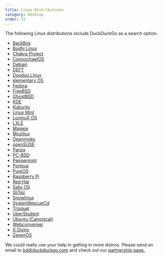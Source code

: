 ```yaml
---
title: Linux Distributions
category: Desktop
order: 72
---
```


<p>The following Linux distributions include DuckDuckGo as a search option.</p>

<ul>
    <li><a href="http://www.backbox.org/">BackBox</a></li>
    <li><a href="http://bodhilinux.com/">Bodhi Linux</a></li>
    <li><a href="https://chakraos.org/">Chakra Project</a></li>
    <li><a href="http://www.connochaetos.org/wiki/">ConnochaetOS</a></li>
    <li><a href="http://www.debian.org/">Debian</a></li>
    <li><a href="http://www.deftlinux.net/">DEFT</a></li>
    <li>
        <a href="http://doudoulinux.org/web/english/index.html">Doudou Linux</a>
    </li>
    <li><a href="http://elementaryos.org/">elementary OS</a></li>
    <li><a href="http://fedoraproject.org/">Fedora</a></li>
    <li><a href="http://www.freebsd.org/">FreeBSD</a></li>
    <li><a href="http://ghostbsd.org/">GhostBSD</a></li>
    <li><a href="http://kde.org/">KDE</a></li>
    <li><a href="http://www.kubuntu.org/">Kubuntu</a></li>
    <li><a href="http://www.linuxmint.com/">Linux Mint</a></li>
    <li><a href="http://luninuxos.com/">LuninuX OS</a></li>
    <li><a href="http://www.lxle.net">LXLE</a></li>
    <li><a href="http://www.mageia.org/en/">Mageia</a></li>
    <li>
        <a href="http://www.mozillux.org/mozillux-en.html#.UEfKhpb4L4Q">Mozillux</a>
    </li>
    <li><a href="http://openmoko.com/">Openmoko</a></li>
    <li><a href="http://www.opensuse.org/">openSUSE</a></li>
    <li><a href="http://www.parsix.org/">Parsix</a></li>
    <li><a href="http://www.pcbsd.org/">PC-BSD</a></li>
    <li><a href="http://peppermintos.com/">Peppermint</a></li>
    <li><a href="http://porteus.org/">Porteus</a></li>
    <li><a href="https://puri.sm/pureos/">PureOS</a></li>
    <li><a href="http://www.raspberrypi.org/">Raspberry Pi</a></li>
    <li><a href="https://www.redhat.com/">Red Hat</a></li>
    <li><a href="http://www.salixos.org/">Salix OS</a></li>
    <li><a href="http://www.slitaz.org/en/">SliTaz</a></li>
    <li><a href="http://www.snowlinux.de/">Snowlinux</a></li>
    <li>
        <a href="http://www.sysresccd.org/SystemRescueCd_Homepage">SystemRescueCd</a>
    </li>
    <li><a href="http://trisquel.info/">Trisquel</a></li>
    <li><a href="http://uberstudent.org/">UberStudent</a></li>
    <li><a href="http://www.ubuntu.com/">Ubuntu (Canonical)</a></li>
    <li><a href="http://webconverger.com/">Webconverger</a></li>
    <li><a href="http://xdistro.xyz/download/">X Distro</a></li>
    <li><a href="http://www.zevenos.com/">ZevenOS</a></li>
</ul>
<p>
    We could really use your help in getting in more distros. Please send an email
    to <a href="malito:bd@duckduckgo.com">bd@duckduckgo.com</a> and check out our
    <a href="/company/partnerships">partnership page.</a>
</p>